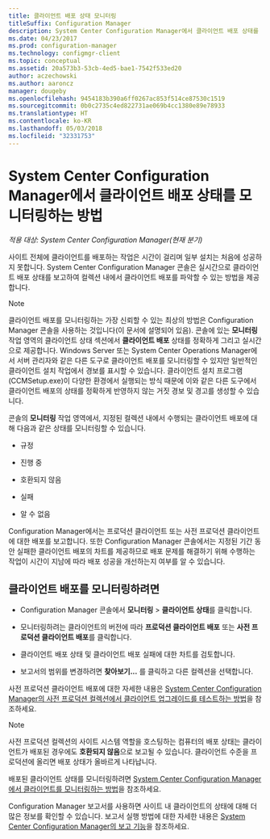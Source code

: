 ```yaml
---
title: 클라이언트 배포 상태 모니터링
titleSuffix: Configuration Manager
description: System Center Configuration Manager에서 클라이언트 배포 상태를 모니터링합니다.
ms.date: 04/23/2017
ms.prod: configuration-manager
ms.technology: configmgr-client
ms.topic: conceptual
ms.assetid: 20a573b3-53cb-4ed5-bae1-7542f533ed20
author: aczechowski
ms.author: aaroncz
manager: dougeby
ms.openlocfilehash: 9454183b390a6ff0267ac853f514ce87530c1519
ms.sourcegitcommit: 0b0c2735c4ed822731ae069b4cc1380e89e78933
ms.translationtype: HT
ms.contentlocale: ko-KR
ms.lasthandoff: 05/03/2018
ms.locfileid: "32331753"
---
```

# <a name="how-to-monitor-client-deployment-status-in-system-center-configuration-manager"></a>System Center Configuration Manager에서 클라이언트 배포 상태를 모니터링하는 방법

*적용 대상: System Center Configuration Manager(현재 분기)*

사이트 전체에 클라이언트를 배포하는 작업은 시간이 걸리며 일부 설치는 처음에 성공하지 못합니다. System Center Configuration Manager 콘솔은 실시간으로 클라이언트 배포 상태를 보고하여 컬렉션 내에서 클라이언트 배포를 파악할 수 있는 방법을 제공합니다.  

> [!NOTE]  
>  클라이언트 배포를 모니터링하는 가장 신뢰할 수 있는 최상의 방법은 Configuration Manager 콘솔을 사용하는 것입니다(이 문서에 설명되어 있음). 콘솔에 있는 **모니터링** 작업 영역의 클라이언트 상태 섹션에서 **클라이언트 배포** 상태를 정확하게 그리고 실시간으로 제공합니다. Windows Server 또는 System Center Operations Manager에서 서버 관리자와 같은 다른 도구로 클라이언트 배포를 모니터링할 수 있지만 일반적인 클라이언트 설치 작업에서 경보를 표시할 수 있습니다. 클라이언트 설치 프로그램(CCMSetup.exe)이 다양한 환경에서 실행되는 방식 때문에 이와 같은 다른 도구에서 클라이언트 배포의 상태를 정확하게 반영하지 않는 거짓 경보 및 경고를 생성할 수 있습니다.  

 콘솔의 **모니터링** 작업 영역에서, 지정된 컬렉션 내에서 수행되는 클라이언트 배포에 대해 다음과 같은 상태를 모니터링할 수 있습니다.  

-   규정  

-   진행 중  

-   호환되지 않음  

-   실패  

-   알 수 없음  

 Configuration Manager에서는 프로덕션 클라이언트 또는 사전 프로덕션 클라이언트에 대한 배포를 보고합니다. 또한 Configuration Manager 콘솔에서는 지정된 기간 동안 실패한 클라이언트 배포의 차트를 제공하므로 배포 문제를 해결하기 위해 수행하는 작업이 시간이 지남에 따라 배포 성공을 개선하는지 여부를 알 수 있습니다.  

## <a name="to-monitor-client-deployments"></a>클라이언트 배포를 모니터링하려면  

-   Configuration Manager 콘솔에서 **모니터링** > **클라이언트 상태**를 클릭합니다.  

-   모니터링하려는 클라이언트의 버전에 따라 **프로덕션 클라이언트 배포** 또는 **사전 프로덕션 클라이언트 배포**를 클릭합니다.  

-   클라이언트 배포 상태 및 클라이언트 배포 실패에 대한 차트를 검토합니다.  

-   보고서의 범위를 변경하려면 **찾아보기...** 를 클릭하고 다른 컬렉션을 선택합니다.  

 사전 프로덕션 클라이언트 배포에 대한 자세한 내용은 [System Center Configuration Manager의 사전 프로덕션 컬렉션에서 클라이언트 업그레이드를 테스트하는 방법](../../../core/clients/manage/upgrade/test-client-upgrades.md)을 참조하세요.

 > [!NOTE]
 > 사전 프로덕션 컬렉션의 사이트 시스템 역할을 호스팅하는 컴퓨터의 배포 상태는 클라이언트가 배포된 경우에도 **호환되지 않음**으로 보고될 수 있습니다. 클라이언트 수준을 프로덕션에 올리면 배포 상태가 올바르게 나타납니다.   

 배포된 클라이언트 상태를 모니터링하려면 [System Center Configuration Manager에서 클라이언트를 모니터링하는 방법](../../../core/clients/manage/monitor-clients.md)을 참조하세요.  

 Configuration Manager 보고서를 사용하면 사이트 내 클라이언트의 상태에 대해 더 많은 정보를 확인할 수 있습니다. 보고서 실행 방법에 대한 자세한 내용은 [System Center Configuration Manager의 보고 기능](../../../core/servers/manage/reporting.md)을 참조하세요.  
